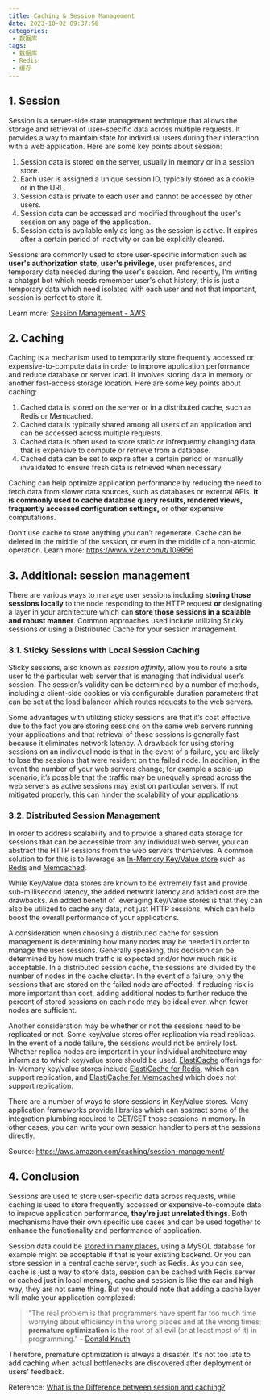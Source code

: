 ```yaml
---
title: Caching & Session Management
date: 2023-10-02 09:37:58
categories:
 - 数据库
tags:
 - 数据库
 - Redis
 - 缓存
---
```


## 1. Session

Session is a server-side state management technique that allows the storage and retrieval of user-specific data across multiple requests. It provides a way to maintain state for individual users during their interaction with a web application. Here are some key points about session:

1. Session data is stored on the server, usually in memory or in a session store.
2. Each user is assigned a unique session ID, typically stored as a cookie or in the URL.
3. Session data is private to each user and cannot be accessed by other users.
4. Session data can be accessed and modified throughout the user's session on any page of the application.
5. Session data is available only as long as the session is active. It expires after a certain period of inactivity or can be explicitly cleared.

Sessions are commonly used to store user-specific information such as **user's authorization state, user's privilege**, user preferences, and temporary data needed during the user's session. And recently, I'm writing a chatgpt bot which needs remember user's chat history, this is just a temporary data which need isolated with each user and not that important, session is perfect to store it. 

Learn more: [Session Management - AWS](https://aws.amazon.com/caching/session-management/)

## 2. Caching

Caching is a mechanism used to temporarily store frequently accessed or expensive-to-compute data in order to improve application performance and reduce database or server load. It involves storing data in memory or another fast-access storage location. Here are some key points about caching:

1. Cached data is stored on the server or in a distributed cache, such as Redis or Memcached.
2. Cached data is typically shared among all users of an application and can be accessed across multiple requests.
3. Cached data is often used to store static or infrequently changing data that is expensive to compute or retrieve from a database.
4. Cached data can be set to expire after a certain period or manually invalidated to ensure fresh data is retrieved when necessary.

Caching can help optimize application performance by reducing the need to fetch data from slower data sources, such as databases or external APIs. **It is commonly used to cache database query results, rendered views, frequently accessed configuration settings,** or other expensive computations. 

Don’t use cache to store anything you can’t regenerate. Cache can be deleted in the middle of the session, or even in the middle of a non-atomic operation. Learn more: https://www.v2ex.com/t/109856

## 3. Additional: session management 

There are various ways to manage user sessions including s**toring those sessions locally** to the node responding to the HTTP request **or** designating a layer in your architecture which can **store those sessions in a scalable and robust manner**. Common approaches used include utilizing Sticky sessions or using a Distributed Cache for your session management. 

### 3.1. Sticky Sessions with Local Session Caching

Sticky sessions, also known as *session affinity*, allow you to route a site user to the particular web server that is managing that individual user’s session. The session’s validity can be determined by a number of methods, including a client-side cookies or via configurable duration parameters that can be set at the load balancer which routes requests to the web servers.

Some advantages with utilizing sticky sessions are that it’s cost effective due to the fact you are storing sessions on the same web servers running your applications and that retrieval of those sessions is generally fast because it eliminates network latency. A drawback for using storing sessions on an individual node is that in the event of a failure, you are likely to lose the sessions that were resident on the failed node. In addition, in the event the number of your web servers change, for example a scale-up scenario, it’s possible that the traffic may be unequally spread across the web servers as active sessions may exist on particular servers. If not mitigated properly, this can hinder the scalability of your applications. 

### 3.2. Distributed Session Management

In order to address scalability and to provide a shared data storage for sessions that can be accessible from any individual web server, you can abstract the HTTP sessions from the web servers themselves. A common solution to for this is to leverage an [In-Memory Key/Value store](https://aws.amazon.com/elasticache/) such as [Redis](https://aws.amazon.com/redis/) and [Memcached](https://aws.amazon.com/memcached/).

While Key/Value data stores are known to be extremely fast and provide sub-millisecond latency, the added network latency and added cost are the drawbacks. An added benefit of leveraging Key/Value stores is that they can also be utilized to cache any data, not just HTTP sessions, which can help boost the overall performance of your applications.

A consideration when choosing a distributed cache for session management is determining how many nodes may be needed in order to manage the user sessions. Generally speaking, this decision can be determined by how much traffic is expected and/or how much risk is acceptable. In a distributed session cache, the sessions are divided by the number of nodes in the cache cluster. In the event of a failure, only the sessions that are stored on the failed node are affected. If reducing risk is more important than cost, adding additional nodes to further reduce the percent of stored sessions on each node may be ideal even when fewer nodes are sufficient.

Another consideration may be whether or not the sessions need to be replicated or not. Some key/value stores offer replication via read replicas. In the event of a node failure, the sessions would not be entirely lost. Whether replica nodes are important in your individual architecture may inform as to which key/value store should be used. [ElastiCache](https://aws.amazon.com/elasticache/) offerings for In-Memory key/value stores include [ElastiCache for Redis](https://aws.amazon.com/elasticache/redis/), which can support replication, and [ElastiCache for Memcached](https://aws.amazon.com/elasticache/memcached/) which does not support replication.

There are a number of ways to store sessions in Key/Value stores. Many application frameworks provide libraries which can abstract some of the integration plumbing required to GET/SET those sessions in memory. In other cases, you can write your own session handler to persist the sessions directly.  

Source: https://aws.amazon.com/caching/session-management/

## 4. Conclusion

Sessions are used to store user-specific data across requests, while caching is used to store frequently accessed or expensive-to-compute data to improve application performance, **they’re just unrelated things**. Both mechanisms have their own specific use cases and can be used together to enhance the functionality and performance of application.

Session data could be [stored in many places](https://aws.amazon.com/caching/session-management/), using a MySQL database for example might be acceptable if that is your existing backend. Or you can store session in a central cache server, such as Redis. As you can see, cache is just a way to store data, session can be cached with Redis server or cached just in loacl memory, cache and session is like the car and high way, they are not same thing. But you should note that adding a cache layer will make your application complexed:

> “The real problem is that programmers have spent far too much time worrying about efficiency in the wrong places and at the wrong times; **premature optimization** is the root of all evil (or at least most of it) in programming.” - [Donald Knuth](https://en.wikipedia.org/wiki/Donald_Knuth)

Therefore, premature optimization is always a disaster. It's not too late to add caching when actual bottlenecks are discovered after deployment or users' feedback. 

Reference: [What is the Difference between session and caching?](https://net-informations.com/faq/asp/caching.htm)
